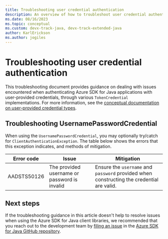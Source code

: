 ```yaml
---
title: Troubleshooting user credential authentication
description: An overview of how to troubleshoot user credential authentication issues
ms.date: 08/16/2023
ms.topic: conceptual
ms.custom: devx-track-java, devx-track-extended-java
author: KarlErickson
ms.author: jogiles
---
```


# Troubleshooting user credential authentication

This troubleshooting document provides guidance on dealing with issues encountered when authenticating Azure SDK for Java applications with user-provided credentials, through various `TokenCredential` implementations. For more information, see the [conceptual documentation on user-provided credential types](/azure/developer/java/sdk/identity-user-auth).

## Troubleshooting UsernamePasswordCredential

When using the `UsernamePasswordCredential`, you may optionally try/catch for `ClientAuthenticationException`. The table below shows the errors that this exception indicates, and methods of mitigation.

| Error code  | Issue                                        | Mitigation                                                                                |
|-------------|----------------------------------------------|-------------------------------------------------------------------------------------------|
| AADSTS50126 | The provided username or password is invalid | Ensure the `username` and `password` provided when constructing the credential are valid. |

## Next steps

If the troubleshooting guidance in this article doesn't help to resolve issues when using the Azure SDK for Java client libraries, we recommended that you reach out to the development team by [filing an issue](https://github.com/Azure/azure-sdk-for-java/issues/new/choose) in the [Azure SDK for Java GitHub repository](https://github.com/Azure/azure-sdk-for-java).
